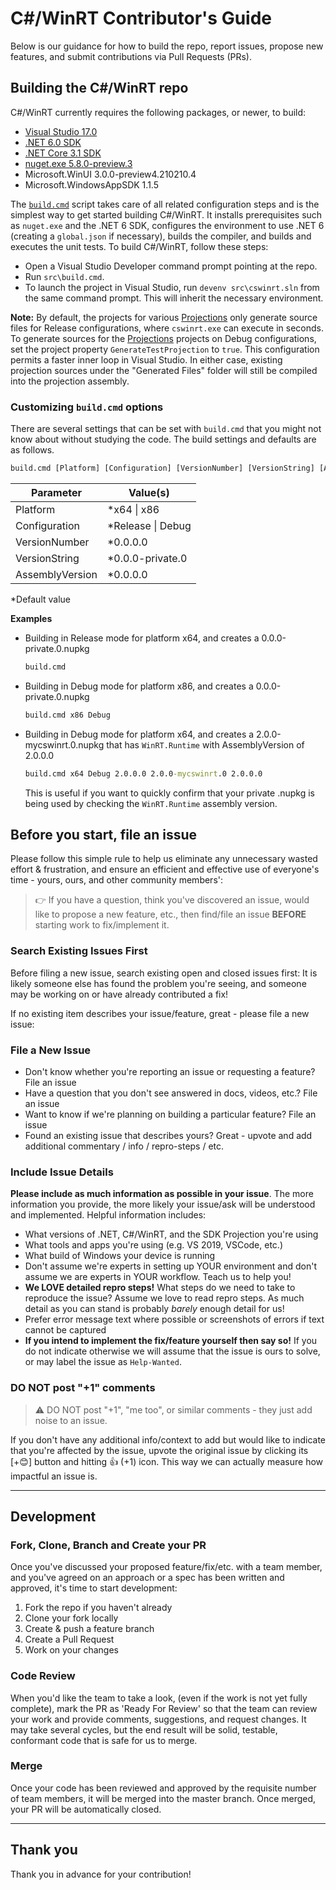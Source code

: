 # C#/WinRT Contributor's Guide

Below is our guidance for how to build the repo, report issues, propose new features, and submit contributions via Pull Requests (PRs). 

## Building the C#/WinRT repo

C#/WinRT currently requires the following packages, or newer, to build:

- [Visual Studio 17.0](https://visualstudio.microsoft.com/downloads/) 
- [.NET 6.0 SDK](https://dotnet.microsoft.com/download/dotnet/6.0) 
- [.NET Core 3.1 SDK](https://dotnet.microsoft.com/download/dotnet-core/3.1)
- [nuget.exe 5.8.0-preview.3](https://www.nuget.org/downloads)
- Microsoft.WinUI 3.0.0-preview4.210210.4
- Microsoft.WindowsAppSDK 1.1.5

The [`build.cmd`](src/build.cmd) script takes care of all related configuration steps and is the simplest way to get started building C#/WinRT. It installs prerequisites such as `nuget.exe` and the .NET 6 SDK, configures the environment to use .NET 6 (creating a `global.json` if necessary), builds the compiler, and builds and executes the unit tests. To build C#/WinRT, follow these steps: 

- Open a Visual Studio Developer command prompt pointing at the repo.
- Run `src\build.cmd`. 
- To launch the project in Visual Studio, run `devenv src\cswinrt.sln` from the same command prompt. This will inherit the necessary environment.

**Note:**  By default, the projects for various [Projections](src/Projections) only generate source files for Release configurations, where `cswinrt.exe` can execute in seconds.  To generate sources for the [Projections](src/Projections) projects on Debug configurations, set the project property `GenerateTestProjection` to `true`. This configuration permits a faster inner loop in Visual Studio. In either case, existing projection sources under the "Generated Files" folder will still be compiled into the projection assembly.

### Customizing `build.cmd` options

There are several settings that can be set with `build.cmd` that you might not know about without studying the code. The build settings and defaults are as follows. 

```cmd
build.cmd [Platform] [Configuration] [VersionNumber] [VersionString] [AssemblyVersion]
```

| Parameter | Value(s) |
|-|-|
| Platform | *x64 \| x86 | Default is `x64`
| Configuration | *Release \| Debug | 
| VersionNumber | *0.0.0.0 |
| VersionString | *0.0.0-private.0 |
| AssemblyVersion | *0.0.0.0 |
\*Default value

**Examples**

- Building in Release mode for platform x64, and creates a 0.0.0-private.0.nupkg
    ```cmd
    build.cmd
    ```
- Building in Debug mode for platform x86, and creates a 0.0.0-private.0.nupkg
    ```cmd
    build.cmd x86 Debug
    ```
- Building in Debug mode for platform x64, and creates a 2.0.0-mycswinrt.0.nupkg that has `WinRT.Runtime` with AssemblyVersion of 2.0.0.0
    ```cmd
    build.cmd x64 Debug 2.0.0.0 2.0.0-mycswinrt.0 2.0.0.0
    ```
    This is useful if you want to quickly confirm that your private .nupkg is being used by checking the `WinRT.Runtime` assembly version.  

## Before you start, file an issue

Please follow this simple rule to help us eliminate any unnecessary wasted effort & frustration, and ensure an efficient and effective use of everyone's time - yours, ours, and other community members':

> 👉 If you have a question, think you've discovered an issue, would like to propose a new feature, etc., then find/file an issue **BEFORE** starting work to fix/implement it.

### Search Existing Issues First

Before filing a new issue, search existing open and closed issues first: It is likely someone else has found the problem you're seeing, and someone may be working on or have already contributed a fix!

If no existing item describes your issue/feature, great - please file a new issue:

### File a New Issue

* Don't know whether you're reporting an issue or requesting a feature? File an issue
* Have a question that you don't see answered in docs, videos, etc.? File an issue
* Want to know if we're planning on building a particular feature? File an issue
* Found an existing issue that describes yours? Great - upvote and add additional commentary / info / repro-steps / etc.

### Include Issue Details

**Please include as much information as possible in your issue**. The more information you provide, the more likely your issue/ask will be understood and implemented. Helpful information includes:

* What versions of .NET, C#/WinRT, and the SDK Projection you're using
* What tools and apps you're using (e.g. VS 2019, VSCode, etc.)
* What build of Windows your device is running
* Don't assume we're experts in setting up YOUR environment and don't assume we are experts in YOUR workflow. Teach us to help you!
* **We LOVE detailed repro steps!** What steps do we need to take to reproduce the issue? Assume we love to read repro steps. As much detail as you can stand is probably _barely_ enough detail for us!
* Prefer error message text where possible or screenshots of errors if text cannot be captured
* **If you intend to implement the fix/feature yourself then say so!** If you do not indicate otherwise we will assume that the issue is ours to solve, or may label the issue as `Help-Wanted`.

### DO NOT post "+1" comments

> ⚠ DO NOT post "+1", "me too", or similar comments - they just add noise to an issue.

If you don't have any additional info/context to add but would like to indicate that you're affected by the issue, upvote the original issue by clicking its [+😊] button and hitting 👍 (+1) icon. This way we can actually measure how impactful an issue is.

---

## Development

### Fork, Clone, Branch and Create your PR

Once you've discussed your proposed feature/fix/etc. with a team member, and you've agreed on an approach or a spec has been written and approved, it's time to start development:

1. Fork the repo if you haven't already
1. Clone your fork locally
1. Create & push a feature branch
1. Create a Pull Request
1. Work on your changes

### Code Review

When you'd like the team to take a look, (even if the work is not yet fully complete), mark the PR as 'Ready For Review' so that the team can review your work and provide comments, suggestions, and request changes. It may take several cycles, but the end result will be solid, testable, conformant code that is safe for us to merge.

### Merge

Once your code has been reviewed and approved by the requisite number of team members, it will be merged into the master branch. Once merged, your PR will be automatically closed.

---

## Thank you

Thank you in advance for your contribution! 

